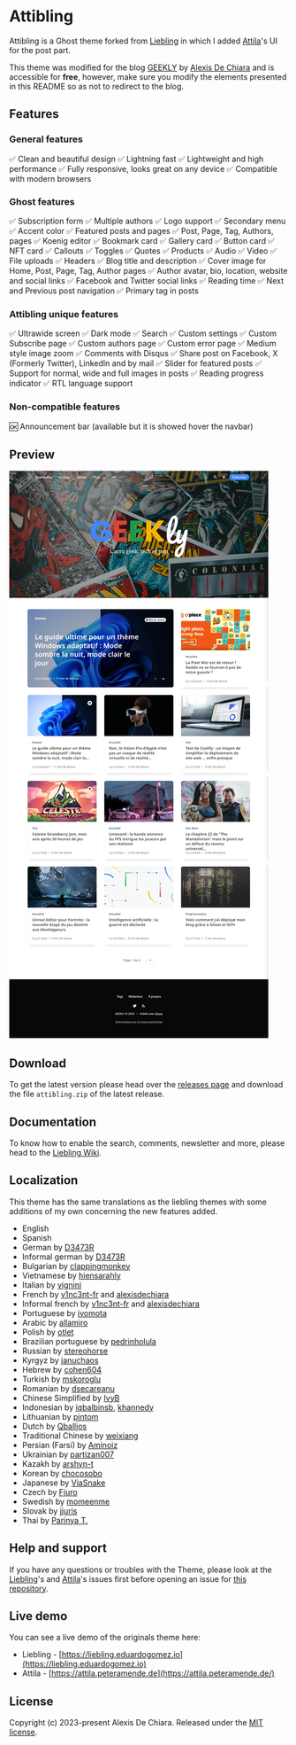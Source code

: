 # Attibling

Attibling is a Ghost theme forked from [Liebling](https://github.com/eddiesigner/liebling) in which I added [Attila](https://github.com/zutrinken/attila)'s UI for the post part.

This theme was modified for the blog [GEEKLY](https://geekly.blog/) by [Alexis De Chiara](https://alexisdechiara.fr/) and is accessible for **free**, however, make sure you modify the elements presented in this README so as not to redirect to the blog.

## Features

### General features

✅ Clean and beautiful design
✅ Lightning fast
✅ Lightweight and high performance
✅ Fully responsive, looks great on any device
✅ Compatible with modern browsers

### Ghost features

✅ Subscription form
✅ Multiple authors
✅ Logo support
✅ Secondary menu
✅ Accent color
✅ Featured posts and pages
✅ Post, Page, Tag, Authors, pages
✅ Koenig editor
✅ Bookmark card
✅ Gallery card
✅ Button card
✅ NFT card
✅ Callouts
✅ Toggles
✅ Quotes
✅ Products
✅ Audio
✅ Video
✅ File uploads
✅ Headers
✅ Blog title and description
✅ Cover image for Home, Post, Page, Tag, Author pages
✅ Author avatar, bio, location, website and social links
✅ Facebook and Twitter social links
✅ Reading time
✅ Next and Previous post navigation
✅ Primary tag in posts

### Attibling unique features

✅ Ultrawide screen
✅ Dark mode
✅ Search
✅ Custom settings
✅ Custom Subscribe page
✅ Custom authors page
✅ Custom error page
✅ Medium style image zoom
✅ Comments with Disqus
✅ Share post on Facebook, X (Formerly Twitter), LinkedIn and by mail
✅ Slider for featured posts
✅ Support for normal, wide and full images in posts
✅ Reading progress indicator
✅ RTL language support

### Non-compatible features

🆗 Announcement bar (available but it is showed hover the navbar)

## Preview

![GEEKLY homepage](assets\geekly-homepage.webp)

## Download

To get the latest version please head over the [releases page](https://github.com/alexisdechiara/attibling/releases) and download the file `attibling.zip` of the latest release.

## Documentation

To know how to enable the search, comments, newsletter and more, please head to the [Liebling Wiki](https://github.com/eddiesigner/liebling/wiki).

## Localization

This theme has the same translations as the liebling themes with some additions of my own concerning the new features added.

* English
* Spanish
* German by [D3473R](https://github.com/D3473R)
* Informal german by [D3473R](https://github.com/D3473R)
* Bulgarian by [clappingmonkey](https://github.com/clappingmonkey)
* Vietnamese by [hiensarahly](https://github.com/hiensarahly)
* Italian by [vignini](https://github.com/vignini)
* French by [v1nc3nt-fr](https://github.com/v1nc3nt-fr) and [alexisdechiara](https://github.com/alexisdechiara)
* Informal french by [v1nc3nt-fr](https://github.com/v1nc3nt-fr) and [alexisdechiara](https://github.com/alexisdechiara)
* Portuguese by [ivomota](https://github.com/ivomota)
* Arabic by [allamiro](https://github.com/allamiro)
* Polish by [otlet](https://github.com/otlet)
* Brazilian portuguese by [pedrinholula](https://github.com/pedrinholula)
* Russian by [stereohorse](https://github.com/stereohorse)
* Kyrgyz by [januchaos](https://github.com/januchaos)
* Hebrew by [cohen604](https://github.com/cohen604)
* Turkish by [mskoroglu](https://github.com/mskoroglu)
* Romanian by [dsecareanu](https://github.com/dsecareanu)
* Chinese Simplified by [IvyB](https://github.com/IvyB)
* Indonesian by [iqbalbinsb](https://github.com/iqbalbinsb), [khannedy](https://github.com/khannedy)
* Lithuanian by [pintom](https://github.com/pintom)
* Dutch by [Qballjos](https://github.com/Qballjos)
* Traditional Chinese by [weixiang](https://github.com/weixiang)
* Persian (Farsi) by [Aminoiz](https://github.com/Aminoiz)
* Ukrainian by [partizan007](https://github.com/partizan007)
* Kazakh by [arshyn-t](https://github.com/arshyn-t)
* Korean by [chocosobo](https://github.com/chocosobo)
* Japanese by [ViaSnake](https://github.com/ViaSnake)
* Czech by [Fjuro](https://github.com/Fjuro)
* Swedish by [momeenme](https://github.com/momeenme)
* Slovak by [jjuris](https://github.com/jjuris)
* Thai by [Parinya T.](https://github.com/pickyzz)

## Help and support

If you have any questions or troubles with the Theme, please look at the [Liebling](https://github.com/eddiesigner/liebling/issues)'s and [Attila](https://github.com/zutrinken/attila/issues)'s issues first before opening an issue for [this repository](https://github.com/alexisdechiara/attibling).

## Live demo

You can see a live demo of the originals theme here:

* Liebling - [https://liebling.eduardogomez.io](https://liebling.eduardogomez.io)
* Attila - [https://attila.peteramende.de](https://attila.peteramende.de/)

## License

Copyright (c) 2023-present Alexis De Chiara. Released under the [MIT license](https://github.com/alexisdechiara/attibling/blob/master/LICENSE).
